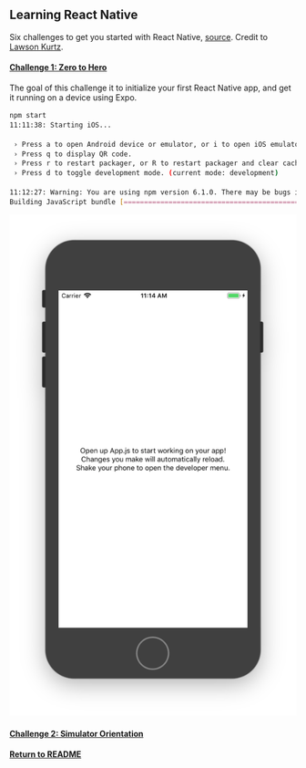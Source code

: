 ## Learning React Native
Six challenges to get you started with React Native, [source](https://share.viget.com/sxsw/learning-react-native/index.html). Credit to [Lawson Kurtz](https://gitlab.com/ltk).

#### [Challenge 1: Zero to Hero](https://share.viget.com/sxsw/learning-react-native/lessons/1-zero-to-hero/index.html)
The goal of this challenge it to initialize your first React Native app, and get it running on a device using Expo.
```bash
npm start
11:11:38: Starting iOS...

 › Press a to open Android device or emulator, or i to open iOS emulator.
 › Press q to display QR code.
 › Press r to restart packager, or R to restart packager and clear cache.
 › Press d to toggle development mode. (current mode: development)

11:12:27: Warning: You are using npm version 6.1.0. There may be bugs in this version, use it at your own risk. We recommend version 4.6.1.
Building JavaScript bundle [==============================================] 56%
```
![Zero_to_Hero](../resources/Zero_to_Hero.png)

#### [Challenge 2: Simulator Orientation](./Simulator_Orientation.md)

#### [Return to README](../README.md#learning_react_native)
